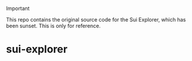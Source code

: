 > [!IMPORTANT]
> This repo contains the original source code for the Sui Explorer, which has been sunset. This is only for reference.

# sui-explorer
